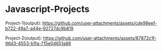 # Javascript-Projects

Project-1(output):
https://github.com/user-attachments/assets/cde98eef-b722-49a7-a44e-92727dc9b819

Project-2(output):
https://github.com/user-attachments/assets/87872c1f-96d3-4553-b1fa-715e04651a88

